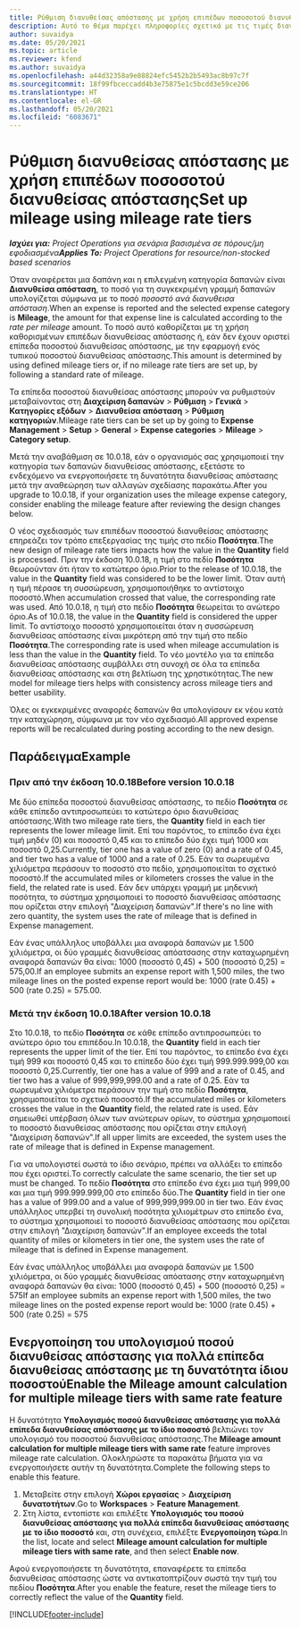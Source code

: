 ```yaml
---
title: Ρύθμιση διανυθείσας απόστασης με χρήση επιπέδων ποσοσοτού διανυθείσας απόστασης
description: Αυτό το θέμα παρέχει πληροφορίες σχετικά με τις τιμές διανυθείσας απόστασης και τα επίπεδα της τιμής της διανυθείσας απόστασης.
author: suvaidya
ms.date: 05/20/2021
ms.topic: article
ms.reviewer: kfend
ms.author: suvaidya
ms.openlocfilehash: a44d32358a9e88824efc5452b2b5493ac8b97c7f
ms.sourcegitcommit: 18f99fbceccadd4b3e75875e1c5bcdd3e59ce206
ms.translationtype: HT
ms.contentlocale: el-GR
ms.lasthandoff: 05/20/2021
ms.locfileid: "6083671"
---
```

# <a name="set-up-mileage-using-mileage-rate-tiers"></a><span data-ttu-id="72099-103">Ρύθμιση διανυθείσας απόστασης με χρήση επιπέδων ποσοσοτού διανυθείσας απόστασης</span><span class="sxs-lookup"><span data-stu-id="72099-103">Set up mileage using mileage rate tiers</span></span>

<span data-ttu-id="72099-104">_**Ισχύει για:** Project Operations για σενάρια βασισμένα σε πόρους/μη εφοδιασμένα_</span><span class="sxs-lookup"><span data-stu-id="72099-104">_**Applies To:** Project Operations for resource/non-stocked based scenarios_</span></span>

<span data-ttu-id="72099-105">Όταν αναφέρεται μια δαπάνη και η επιλεγμένη κατηγορία δαπανών είναι **Διανυθείσα απόσταση**, το ποσό για τη συγκεκριμένη γραμμή δαπανών υπολογίζεται σύμφωνα με το ποσό *ποσοστό ανά διανυθεισα απόσταση*.</span><span class="sxs-lookup"><span data-stu-id="72099-105">When an expense is reported and the selected expense category is **Mileage**, the amount for that expense line is calculated according to the *rate per mileage* amount.</span></span> <span data-ttu-id="72099-106">Το ποσό αυτό καθορίζεται με τη χρήση καθορισμένων επιπέδων διανυθείσας απόστασης ή, εάν δεν έχουν οριστεί επίπεδα ποσοστού διανυθείσας απόστασης, με την εφαρμογή ενός τυπικού ποσοστού διανυθείσας απόστασης.</span><span class="sxs-lookup"><span data-stu-id="72099-106">This amount is determined by using defined mileage tiers or, if no mileage rate tiers are set up, by following a standard rate of mileage.</span></span> 

<span data-ttu-id="72099-107">Τα επίπεδα ποσοστού διανυθείσας απόστασης μπορούν να ρυθμιστούν μεταβαίνοντας στη **Διαχείριση δαπανών** > **Ρύθμιση** > **Γενικά** > **Κατηγορίες εξόδων** > **Διανυθείσα απόσταση** > **Ρύθμιση κατηγοριών**.</span><span class="sxs-lookup"><span data-stu-id="72099-107">Mileage rate tiers can be set up by going to **Expense Management** > **Setup** > **General** > **Expense categories** > **Mileage** > **Category setup**.</span></span>

<span data-ttu-id="72099-108">Μετά την αναβάθμιση σε 10.0.18, εάν ο οργανισμός σας χρησιμοποιεί την κατηγορία των δαπανών διανυθείσας απόστασης, εξετάστε το ενδεχόμενο να ενεργοποιήσετε τη δυνατότητα διανυθείσας απόστασης μετά την αναθεώρηση των αλλαγών σχεδίασης παρακάτω.</span><span class="sxs-lookup"><span data-stu-id="72099-108">After you upgrade to 10.0.18, if your organization uses the mileage expense category, consider enabling the mileage feature after reviewing the design changes below.</span></span> 

<span data-ttu-id="72099-109">Ο νέος σχεδιασμός των επιπέδων ποσοστού διανυθείσας απόστασης επηρεάζει τον τρόπο επεξεργασίας της τιμής στο πεδίο **Ποσότητα**.</span><span class="sxs-lookup"><span data-stu-id="72099-109">The new design of mileage rate tiers impacts how the value in the **Quantity** field is processed.</span></span> <span data-ttu-id="72099-110">Πριν την έκδοση 10.0.18, η τιμή στο πεδίο **Ποσότητα** θεωρούνταν ότι ήταν το κατώτερο όριο.</span><span class="sxs-lookup"><span data-stu-id="72099-110">Prior to the release of 10.0.18, the value in the **Quantity** field was considered to be the lower limit.</span></span> <span data-ttu-id="72099-111">Όταν αυτή η τιμή πέρασε τη συσσώρευση, χρησιμοποιήθηκε το αντίστοιχο ποσοστό.</span><span class="sxs-lookup"><span data-stu-id="72099-111">When accumulation crossed that value, the corresponding rate was used.</span></span>  <span data-ttu-id="72099-112">Από 10.0.18, η τιμή στο πεδίο **Ποσότητα** θεωρείται το ανώτερο όριο.</span><span class="sxs-lookup"><span data-stu-id="72099-112">As of 10.0.18, the value in the **Quantity** field is considered the upper limit.</span></span> <span data-ttu-id="72099-113">Το αντίστοιχο ποσοστό χρησιμοποιείται όταν η συσσώρευση διανυθείσας απόστασης είναι μικρότερη από την τιμή στο πεδίο **Ποσότητα**.</span><span class="sxs-lookup"><span data-stu-id="72099-113">The corresponding rate is used when mileage accumulation is less than the value in the **Quantity** field.</span></span>  <span data-ttu-id="72099-114">Το νέο μοντέλο για τα επίπεδα διανυθείσας απόστασης συμβάλλει στη συνοχή σε όλα τα επίπεδα διανυθείσας απόστασης και στη βελτίωση της χρηστικότητας.</span><span class="sxs-lookup"><span data-stu-id="72099-114">The new model for mileage tiers helps with consistency across mileage tiers and better usability.</span></span>   

<span data-ttu-id="72099-115">Όλες οι εγκεκριμένες αναφορές δαπανών θα υπολογίσουν εκ νέου κατά την καταχώρηση, σύμφωνα με τον νέο σχεδιασμό.</span><span class="sxs-lookup"><span data-stu-id="72099-115">All approved expense reports will be recalculated during posting according to the new design.</span></span>

## <a name="example"></a><span data-ttu-id="72099-116">Παράδειγμα</span><span class="sxs-lookup"><span data-stu-id="72099-116">Example</span></span>
 
### <a name="before-version-10018"></a><span data-ttu-id="72099-117">Πριν από την έκδοση 10.0.18</span><span class="sxs-lookup"><span data-stu-id="72099-117">Before version 10.0.18</span></span>
<span data-ttu-id="72099-118">Με δύο επίπεδα ποσοστού διανυθείσας απόστασης, το πεδίο **Ποσότητα** σε κάθε επίπεδο αντιπροσωπεύει το κατώτερο όριο διανυθείσας απόστασης.</span><span class="sxs-lookup"><span data-stu-id="72099-118">With two mileage rate tiers, the **Quantity** field in each tier represents the lower mileage limit.</span></span> <span data-ttu-id="72099-119">Επί του παρόντος, το επίπεδο ένα έχει τιμή μηδέν (0) και ποσοστό 0,45 και το επίπεδο δύο έχει τιμή 1000 και ποσοστό 0,25.</span><span class="sxs-lookup"><span data-stu-id="72099-119">Currently, tier one has a value of zero (0) and a rate of 0.45, and tier two has a value of 1000 and a rate of 0.25.</span></span> <span data-ttu-id="72099-120">Εάν τα σωρευμένα χιλιόμετρα περάσουν το ποσοστό στο πεδίο, χρησιμοποιείται το σχετικό ποσοστό.</span><span class="sxs-lookup"><span data-stu-id="72099-120">If the accumulated miles or kilometers crosses the value in the field, the related rate is used.</span></span> <span data-ttu-id="72099-121">Εάν δεν υπάρχει γραμμή με μηδενική ποσότητα, το σύστημα χρησιμοποιεί το ποσοστό διανυθείσας απόστασης που ορίζεται στην επιλογή "Διαχείριση δαπανών".</span><span class="sxs-lookup"><span data-stu-id="72099-121">If there's no line with zero quantity, the system uses the rate of mileage that is defined in Expense management.</span></span> 
 
<span data-ttu-id="72099-122">Εάν ένας υπάλληλος υποβάλλει μια αναφορά δαπανών με 1.500 χιλιόμετρα, οι δύο γραμμές διανυθείσας απόατσασης στην καταχωρημένη αναφορά δαπανών θα είναι: 1000 (ποσοστό 0,45) + 500 (ποσοστό 0,25) = 575,00.</span><span class="sxs-lookup"><span data-stu-id="72099-122">If an employee submits an expense report with 1,500 miles, the two mileage lines on the posted expense report would be: 1000 (rate 0.45) +  500 (rate 0.25) = 575.00.</span></span>

### <a name="after-version-10018"></a><span data-ttu-id="72099-123">Μετά την έκδοση 10.0.18</span><span class="sxs-lookup"><span data-stu-id="72099-123">After version 10.0.18</span></span>
<span data-ttu-id="72099-124">Στο 10.0.18, το πεδίο **Ποσότητα** σε κάθε επίπεδο αντιπροσωπεύει το ανώτερο όριο του επιπέδου.</span><span class="sxs-lookup"><span data-stu-id="72099-124">In 10.0.18, the **Quantity** field in each tier represents the upper limit of the tier.</span></span> <span data-ttu-id="72099-125">Επί του παρόντος, το επίπεδο ένα έχει τιμή 999 και ποσοστό 0,45 και το επίπεδο δύο έχει τιμή 999.999.999,00 και ποσοστό 0,25.</span><span class="sxs-lookup"><span data-stu-id="72099-125">Currently, tier one has a value of 999 and a rate of 0.45, and tier two has a value of 999,999,999.00 and a rate of 0.25.</span></span> <span data-ttu-id="72099-126">Εάν τα σωρευμένα χιλιόμετρα περάσουν την τιμή στο πεδίο **Ποσότητα**, χρησιμοποιείται το σχετικό ποσοστό.</span><span class="sxs-lookup"><span data-stu-id="72099-126">If the accumulated miles or kilometers crosses the value in the **Quantity** field, the related rate is used.</span></span> <span data-ttu-id="72099-127">Εάν σημειωθεί υπέρβαση όλων των ανώτερων ορίων, το σύστημα χρησιμοποιεί το ποσοστό διανυθείσας απόστασης που ορίζεται στην επιλογή "Διαχείριση δαπανών".</span><span class="sxs-lookup"><span data-stu-id="72099-127">If all upper limits are exceeded, the system uses the rate of mileage that is defined in Expense management.</span></span> 
 
<span data-ttu-id="72099-128">Για να υπολογιστεί σωστά το ίδιο σενάριο, πρέπει να αλλάξει το επίπεδο που έχει οριστεί.</span><span class="sxs-lookup"><span data-stu-id="72099-128">To correctly calculate the same scenario, the tier set up must be changed.</span></span> <span data-ttu-id="72099-129">Το πεδίο **Ποσότητα** στο επίπεδο ένα έχει μια τιμή 999,00 και μια τιμή 999.999.999,00 στο επίπεδο δύο.</span><span class="sxs-lookup"><span data-stu-id="72099-129">The **Quantity** field in tier one has a value of 999.00 and a value of 999,999,999.00 in tier two.</span></span> <span data-ttu-id="72099-130">Εάν ένας υπάλληλος υπερβεί τη συνολική ποσότητα χιλιομέτρων στο επίπεδο ένα, το σύστημα χρησιμοποιεί το ποσοστό διανυθείσας απόστασης που ορίζεται στην επιλογή "Διαχείριση δαπανών".</span><span class="sxs-lookup"><span data-stu-id="72099-130">If an employee exceeds the total quantity of miles or kilometers in tier one, the system uses the rate of mileage that is defined in Expense management.</span></span> 
  
<span data-ttu-id="72099-131">Εάν ένας υπάλληλος υποβάλλει μια αναφορά δαπανών με 1.500 χιλιόμετρα, οι δύο γραμμές διανυθείσας απόατασης στην καταχωρημένη αναφορά δαπανών θα είναι: 1000 (ποσοστό 0,45) + 500 (ποσοστό 0,25) = 575</span><span class="sxs-lookup"><span data-stu-id="72099-131">If an employee submits an expense report with 1,500 miles, the two mileage lines on the posted expense report would be: 1000 (rate 0.45) +  500 (rate 0.25) = 575</span></span>

## <a name="enable-the-mileage-amount-calculation-for-multiple-mileage-tiers-with-same-rate-feature"></a><span data-ttu-id="72099-132">Ενεργοποίηση του υπολογισμού ποσού διανυθείσας απόστασης για πολλά επίπεδα διανυθείσας απόστασης με τη δυνατότητα ίδιου ποσοστού</span><span class="sxs-lookup"><span data-stu-id="72099-132">Enable the Mileage amount calculation for multiple mileage tiers with same rate feature</span></span>

<span data-ttu-id="72099-133">Η δυνατότητα **Υπολογισμός ποσού διανυθείσας απόστασης για πολλά επίπεδα διανυθείσας απόστασης με το ίδιο ποσοστό** βελτιώνει τον υπολογισμό του ποσοστού διανυθείσας απόστασης.</span><span class="sxs-lookup"><span data-stu-id="72099-133">The **Mileage amount calculation for multiple mileage tiers with same rate** feature improves mileage rate calculation.</span></span> <span data-ttu-id="72099-134">Ολοκληρώστε τα παρακάτω βήματα για να ενεργοποιήσετε αυτήν τη δυνατότητα.</span><span class="sxs-lookup"><span data-stu-id="72099-134">Complete the following steps to enable this feature.</span></span>

1. <span data-ttu-id="72099-135">Μεταβείτε στην επιλογή **Χώροι εργασίας** > **Διαχείριση δυνατοτήτων**.</span><span class="sxs-lookup"><span data-stu-id="72099-135">Go to **Workspaces** > **Feature Management**.</span></span> 
2. <span data-ttu-id="72099-136">Στη λίστα, εντοπίστε και επιλέξτε **Υπολογισμός του ποσού διανυθείσας απόστασης για πολλά επίπεδα διανυθείσας απόστασης με το ίδιο ποσοστό** και, στη συνέχεια, επιλέξτε **Ενεργοποίηση τώρα**.</span><span class="sxs-lookup"><span data-stu-id="72099-136">In the list, locate and select **Mileage amount calculation for multiple mileage tiers with same rate**, and then select **Enable now**.</span></span>

<span data-ttu-id="72099-137">Αφού ενεργοποιήσετε τη δυνατότητα, επαναφέρετε τα επίπεδα διανυθείσας απόστασης ώστε να αντικατοπτρίζουν σωστά την τιμή του πεδίου **Ποσότητα**.</span><span class="sxs-lookup"><span data-stu-id="72099-137">After you enable the feature, reset the mileage tiers to correctly reflect the value of the **Quantity** field.</span></span> 


[!INCLUDE[footer-include](../includes/footer-banner.md)]
